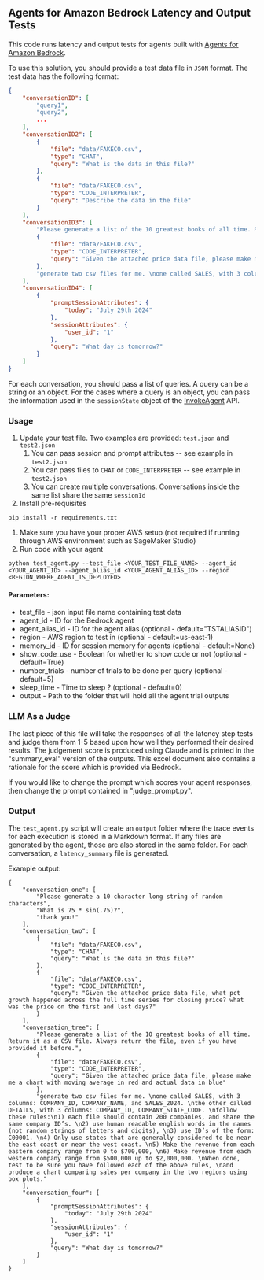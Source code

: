 ## Agents for Amazon Bedrock Latency and Output Tests

This code runs latency and output tests for agents built with [Agents for Amazon Bedrock](https://aws.amazon.com/bedrock/agents/).

To use this solution, you should provide a test data file in `JSON` format. The test data has the following format:

```json
{
    "conversationID": [
        "query1",
        "query2",
        ...
    ],
    "conversationID2": [
        {
            "file": "data/FAKECO.csv",
            "type": "CHAT",
            "query": "What is the data in this file?"
        },
        {
            "file": "data/FAKECO.csv",
            "type": "CODE_INTERPRETER",
            "query": "Describe the data in the file"
        }
    ],
    "conversationID3": [
        "Please generate a list of the 10 greatest books of all time. Return it as a CSV file. Always return the file, even if you have provided it before.",
        {
            "file": "data/FAKECO.csv",
            "type": "CODE_INTERPRETER",
            "query": "Given the attached price data file, please make me a chart with moving average in red and actual data in blue"
        },
        "generate two csv files for me. \none called SALES, with 3 columns: COMPANY_ID, COMPANY_NAME, and SALES_2024. \nthe other called DETAILS, with 3 columns: COMPANY_ID, COMPANY_STATE_CODE. \nfollow these rules:\n1) each file should contain 200 companies, and share the same company ID’s. \n2) use human readable english words in the names (not random strings of letters and digits), \n3) use ID’s of the form: C00001. \n4) Only use states that are generally considered to be near the east coast or near the west coast. \n5) Make the revenue from each eastern company range from 0 to $700,000, \n6) Make revenue from each western company range from $500,000 up to $2,000,000. \nWhen done, test to be sure you have followed each of the above rules, \nand produce a chart comparing sales per company in the two regions using box plots."
    ],
    "conversationID4": [
        {
            "promptSessionAttributes": {
                "today": "July 29th 2024"
            },
            "sessionAttributes": {
                "user_id": "1"
            },
            "query": "What day is tomorrow?"
        }
    ]
}
```
For each conversation, you should pass a list of queries. A query can be a string or an object. For the cases where a query is an object, you can pass the information used in the `sessionState` object of the [InvokeAgent](https://docs.aws.amazon.com/bedrock/latest/APIReference/API_agent-runtime_InvokeAgent.html) API.

### Usage
1. Update your test file. Two examples are provided: `test.json` and `test2.json`
   1. You can pass session and prompt attributes -- see example in `test2.json`
   1. You can pass files to `CHAT` or `CODE_INTERPRETER` -- see example in `test2.json`
   2. You can create multiple conversations. Conversations inside the same list share the same `sessionId`
1. Install pre-requisites
```commandline
pip install -r requirements.txt
```
1. Make sure you have your proper AWS setup (not required if running through AWS environment such as SageMaker Studio)
1. Run code with your agent
```commandline
python test_agent.py --test_file <YOUR_TEST_FILE_NAME> --agent_id <YOUR_AGENT_ID> --agent_alias_id <YOUR_AGENT_ALIAS_ID> --region <REGION_WHERE_AGENT_IS_DEPLOYED> 
```

#### Parameters:
* test_file - json input file name containing test data
* agent_id - ID for the Bedrock agent
* agent_alias_id -  ID for the agent alias (optional - default="TSTALIASID")
* region - AWS region to test in (optional - default=us-east-1)
* memory_id - ID for session memory for agents (optional - default=None)
* show_code_use - Boolean for whether to show code or not (optional - default=True)
* number_trials - number of trials to be done per query (optional - default=5)
* sleep_time - Time to sleep ? (optional - default=0)
* output - Path to the folder that will hold all the agent trial outputs

### LLM As a Judge
The last piece of this file will take the responses of all the latency step tests and judge them from 1-5 based upon how well they performed their desired results. The judgement score is produced using Claude and is printed in the "summary_eval" version of the outputs. This excel document also contains a rationale for the score which is provided via Bedrock.

If you would like to change the prompt which scores your agent responses, then change the prompt contained in "judge_prompt.py".

### Output

The `test_agent.py` script will create an `output` folder where the trace events for each execution is stored in a Markdown format. If any files are generated by the agent, those are also stored in the same folder. For each conversation, a `latency_summary` file is generated.

Example output:
```
{
    "conversation_one": [
        "Please generate a 10 character long string of random characters",
        "What is 75 * sin(.75)?",
        "thank you!"
    ],
    "conversation_two": [
        {
            "file": "data/FAKECO.csv",
            "type": "CHAT",
            "query": "What is the data in this file?"
        },
        {
            "file": "data/FAKECO.csv",
            "type": "CODE_INTERPRETER",
            "query": "Given the attached price data file, what pct growth happened across the full time series for closing price? what was the price on the first and last days?"
        }
    ],
    "conversation_tree": [
        "Please generate a list of the 10 greatest books of all time. Return it as a CSV file. Always return the file, even if you have provided it before.",
        {
            "file": "data/FAKECO.csv",
            "type": "CODE_INTERPRETER",
            "query": "Given the attached price data file, please make me a chart with moving average in red and actual data in blue"
        },
        "generate two csv files for me. \none called SALES, with 3 columns: COMPANY_ID, COMPANY_NAME, and SALES_2024. \nthe other called DETAILS, with 3 columns: COMPANY_ID, COMPANY_STATE_CODE. \nfollow these rules:\n1) each file should contain 200 companies, and share the same company ID’s. \n2) use human readable english words in the names (not random strings of letters and digits), \n3) use ID’s of the form: C00001. \n4) Only use states that are generally considered to be near the east coast or near the west coast. \n5) Make the revenue from each eastern company range from 0 to $700,000, \n6) Make revenue from each western company range from $500,000 up to $2,000,000. \nWhen done, test to be sure you have followed each of the above rules, \nand produce a chart comparing sales per company in the two regions using box plots."
    ],
    "conversation_four": [
        {
            "promptSessionAttributes": {
                "today": "July 29th 2024"
            },
            "sessionAttributes": {
                "user_id": "1"
            },
            "query": "What day is tomorrow?"
        }
    ]
}
```
